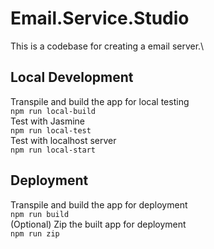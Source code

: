 # Email.Service.Studio
This is a codebase for creating a email server.\

## Local Development
Transpile and build the app for local testing\
```npm run local-build```\
Test with Jasmine\
```npm run local-test```\
Test with localhost server\
```npm run local-start```

## Deployment
Transpile and build the app for deployment\
```npm run build```\
(Optional) Zip the built app for deployment\
```npm run zip```